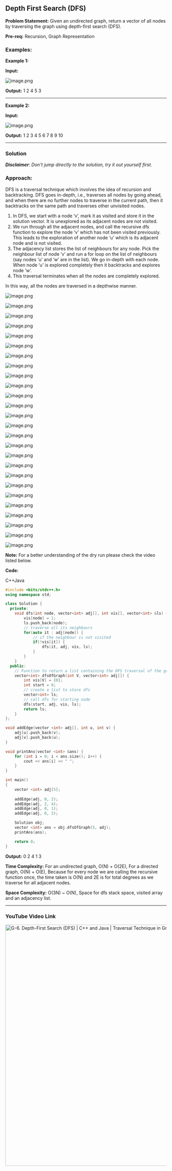 ## Depth First Search (DFS)

**Problem Statement:** Given an undirected graph, return a vector of all nodes by traversing the graph using depth-first search (DFS).

**Pre-req:** Recursion, Graph Representation

### Examples:

**Example 1:**

**Input:**

![image.png](../../Images/Day%201%20-%20Introduction%20to%20Graph/Depth%20First%20Search%20(DFS)%20-%201.png)


**Output:** 1 2 4 5 3

---

**Example 2:**

**Input:**

![image.png](../../Images/Day%201%20-%20Introduction%20to%20Graph/Depth%20First%20Search%20(DFS)%20-%202.png)


**Output:** 1 2 3 4 5 6 7 8 9 10

***

### **Solution**

**_Disclaimer_**: _Don't jump directly to the solution, try it out yourself first._

### **Approach**:

DFS is a traversal technique which involves the idea of recursion and backtracking. DFS goes in-depth, i.e., traverses all nodes by going ahead, and when there are no further nodes to traverse in the current path, then it backtracks on the same path and traverses other unvisited nodes. 

1. In DFS, we start with a node ‘v’, mark it as visited and store it in the solution vector. It is unexplored as its adjacent nodes are not visited.
2. We run through all the adjacent nodes, and call the recursive dfs function to explore the node ‘v’ which has not been visited previously. This leads to the exploration of another node ‘u’ which is its adjacent node and is not visited. 
3. The adjacency list stores the list of neighbours for any node. Pick the neighbour list of node ‘v’ and run a for loop on the list of neighbours (say nodes ‘u’ and ‘w’ are in the list). We go in-depth with each node. When node ‘u’ is explored completely then it backtracks and explores node ‘w’.
4. This traversal terminates when all the nodes are completely explored. 

In this way, all the nodes are traversed in a depthwise manner.

![image.png](../../Images/Day%201%20-%20Introduction%20to%20Graph/Depth%20First%20Search%20(DFS)%20-%203.png)

![image.png](../../Images/Day%201%20-%20Introduction%20to%20Graph/Depth%20First%20Search%20(DFS)%20-%204.jpg)

![image.png](../../Images/Day%201%20-%20Introduction%20to%20Graph/Depth%20First%20Search%20(DFS)%20-%205.jpg)

![image.png](../../Images/Day%201%20-%20Introduction%20to%20Graph/Depth%20First%20Search%20(DFS)%20-%206.jpg)

![image.png](../../Images/Day%201%20-%20Introduction%20to%20Graph/Depth%20First%20Search%20(DFS)%20-%207.jpg)

![image.png](../../Images/Day%201%20-%20Introduction%20to%20Graph/Depth%20First%20Search%20(DFS)%20-%208.jpg)

![image.png](../../Images/Day%201%20-%20Introduction%20to%20Graph/Depth%20First%20Search%20(DFS)%20-%209.jpg)

![image.png](../../Images/Day%201%20-%20Introduction%20to%20Graph/Depth%20First%20Search%20(DFS)%20-%2010.jpg)

![image.png](../../Images/Day%201%20-%20Introduction%20to%20Graph/Depth%20First%20Search%20(DFS)%20-%2011.jpg)

![image.png](../../Images/Day%201%20-%20Introduction%20to%20Graph/Depth%20First%20Search%20(DFS)%20-%2012.jpg)

![image.png](../../Images/Day%201%20-%20Introduction%20to%20Graph/Depth%20First%20Search%20(DFS)%20-%2013.jpg)

![image.png](../../Images/Day%201%20-%20Introduction%20to%20Graph/Depth%20First%20Search%20(DFS)%20-%2014.jpg)

![image.png](../../Images/Day%201%20-%20Introduction%20to%20Graph/Depth%20First%20Search%20(DFS)%20-%2015.jpg)

![image.png](../../Images/Day%201%20-%20Introduction%20to%20Graph/Depth%20First%20Search%20(DFS)%20-%2016.jpg)

![image.png](../../Images/Day%201%20-%20Introduction%20to%20Graph/Depth%20First%20Search%20(DFS)%20-%2017.jpg)

![image.png](../../Images/Day%201%20-%20Introduction%20to%20Graph/Depth%20First%20Search%20(DFS)%20-%2018.jpg)

![image.png](../../Images/Day%201%20-%20Introduction%20to%20Graph/Depth%20First%20Search%20(DFS)%20-%2019.jpg)

![image.png](../../Images/Day%201%20-%20Introduction%20to%20Graph/Depth%20First%20Search%20(DFS)%20-%2020.jpg)

![image.png](../../Images/Day%201%20-%20Introduction%20to%20Graph/Depth%20First%20Search%20(DFS)%20-%2021.jpg)

![image.png](../../Images/Day%201%20-%20Introduction%20to%20Graph/Depth%20First%20Search%20(DFS)%20-%2022.jpg)

![image.png](../../Images/Day%201%20-%20Introduction%20to%20Graph/Depth%20First%20Search%20(DFS)%20-%2023.jpg)

![image.png](../../Images/Day%201%20-%20Introduction%20to%20Graph/Depth%20First%20Search%20(DFS)%20-%2024.jpg)

![image.png](../../Images/Day%201%20-%20Introduction%20to%20Graph/Depth%20First%20Search%20(DFS)%20-%2025.jpg)

![image.png](../../Images/Day%201%20-%20Introduction%20to%20Graph/Depth%20First%20Search%20(DFS)%20-%2026.jpg)

![image.png](../../Images/Day%201%20-%20Introduction%20to%20Graph/Depth%20First%20Search%20(DFS)%20-%2027.jpg)

![image.png](../../Images/Day%201%20-%20Introduction%20to%20Graph/Depth%20First%20Search%20(DFS)%20-%2028.jpg)


**Note:** For a better understanding of the dry run please check the video listed below.

**Code:**

C++Java

```cpp
#include <bits/stdc++.h>
using namespace std;

class Solution {
  private: 
    void dfs(int node, vector<int> adj[], int vis[], vector<int> &ls) {
        vis[node] = 1; 
        ls.push_back(node); 
        // traverse all its neighbours
        for(auto it : adj[node]) {
            // if the neighbour is not visited
            if(!vis[it]) {
                dfs(it, adj, vis, ls); 
            }
        }
    }
  public:
    // Function to return a list containing the DFS traversal of the graph.
    vector<int> dfsOfGraph(int V, vector<int> adj[]) {
        int vis[V] = {0}; 
        int start = 0;
        // create a list to store dfs
        vector<int> ls; 
        // call dfs for starting node
        dfs(start, adj, vis, ls); 
        return ls; 
    }
};

void addEdge(vector <int> adj[], int u, int v) {
    adj[u].push_back(v);
    adj[v].push_back(u);
}

void printAns(vector <int> &ans) {
    for (int i = 0; i < ans.size(); i++) {
        cout << ans[i] << " ";
    }
}

int main() 
{
    vector <int> adj[5];
    
    addEdge(adj, 0, 2);
    addEdge(adj, 2, 4);
    addEdge(adj, 0, 1);
    addEdge(adj, 0, 3);

    Solution obj;
    vector <int> ans = obj.dfsOfGraph(5, adj);
    printAns(ans);

    return 0;
}
```

**Output:** 0 2 4 1 3 

**Time Complexity:** For an undirected graph, O(N) + O(2E), For a directed graph, O(N) + O(E), Because for every node we are calling the recursive function once, the time taken is O(N) and 2E is for total degrees as we traverse for all adjacent nodes.

**Space Complexity:** O(3N) ~ O(N), Space for dfs stack space, visited array and an adjacency list.


***

### YouTube Video Link

<a href="https://youtu.be/Qzf1a--rhp8?si=xnp5moC5ZGwfrZHt" target="_blank"><img src="../../Images/Thumbails/5. DFS.jpg" width="750"
alt="G-6. Depth-First Search (DFS) | C++ and Java | Traversal Technique in Graphs
"/></a>

